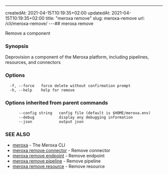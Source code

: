 ---
createdAt: 2021-04-15T10:19:35+02:00
updatedAt: 2021-04-15T10:19:35+02:00
title: "meroxa remove"
slug: meroxa-remove
url: /cli/meroxa-remove/
---## meroxa remove

Remove a component

### Synopsis

Deprovision a component of the Meroxa platform, including pipelines,
 resources, and connectors

### Options

```
  -f, --force   force delete without confirmation prompt
  -h, --help    help for remove
```

### Options inherited from parent commands

```
      --config string   config file (default is $HOME/meroxa.env)
      --debug           display any debugging information
      --json            output json
```

### SEE ALSO

* [meroxa](/cli/meroxa/)	 - The Meroxa CLI
* [meroxa remove connector](/cli/meroxa-remove-connector/)	 - Remove connector
* [meroxa remove endpoint](/cli/meroxa-remove-endpoint/)	 - Remove endpoint
* [meroxa remove pipeline](/cli/meroxa-remove-pipeline/)	 - Remove pipeline
* [meroxa remove resource](/cli/meroxa-remove-resource/)	 - Remove resource

